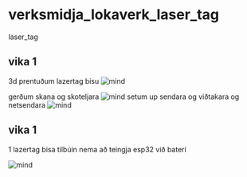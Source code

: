 # verksmidja_lokaverk_laser_tag
laser_tag

<h2>vika 1</h2>

3d prentuðum lazertag bisu
![mind](https://user-images.githubusercontent.com/63102077/235329521-c8433173-eeb9-4f13-9ffa-13eac5214758.jpg)


gerðum skana og skoteljara
![mind](https://user-images.githubusercontent.com/63102077/235330336-ba438d47-d745-4091-befb-068961b51f2d.jpg)
setum up sendara og viðtakara og netsendara
![mind](https://user-images.githubusercontent.com/63102077/235330340-b18242d6-cde4-4053-9676-e37b72d659a6.jpg)

<h2>vika 1</h2>
1 lazertag bisa tilbúin nema að teingja esp32 við baterí 

![mind](https://user-images.githubusercontent.com/63102077/236629069-d13901eb-bc03-47a6-975d-a007f177931a.jpg)
